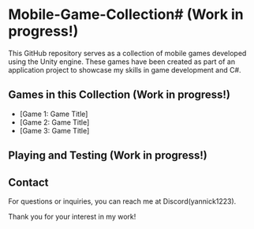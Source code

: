 # Mobile-Game-Collection# (Work in progress!)

This GitHub repository serves as a collection of mobile games developed using the Unity engine. These games have been created as part of an application project to showcase my skills in game development and C#.

## Games in this Collection (Work in progress!)

- [Game 1: Game Title]
- [Game 2: Game Title]
- [Game 3: Game Title]

## Playing and Testing (Work in progress!)



## Contact

For questions or inquiries, you can reach me at Discord(yannick1223).

Thank you for your interest in my work!
